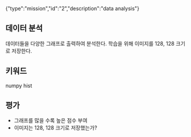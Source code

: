 {"type":"mission","id":"2","description":"data analysis"}
## 데이터 분석
데이터들을 다양한 그래프로 출력하여 분석한다.
학습을 위해 이미지를 128, 128 크기로 저장한다.
## 키워드
numpy hist
## 평가
* 그래프를 많을 수록 높은 점수 부여
* 이미지는 128, 128 크기로 저장했는가?

 
